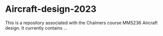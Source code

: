 # Aircraft-design-2023

This is a repository associated with the Chalmers course MMS236 Aircraft design. It currently contains ...
